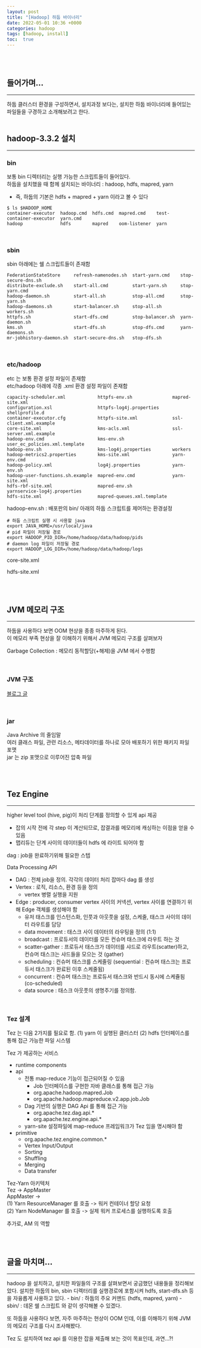 ```yaml
---
layout: post
title: "[Hadoop] 하둡 바이너리"  
date: 2022-05-01 10:36 +0000
categories: hadoop
tags: [hadoop, install]
toc:  true
---
```


<br>
<br>

## 들어가며...
<hr>
하둡 클러스터 환경을 구성하면서, 설치과정 보다는, 설치한 하둡 바이너리에 들어있는 파일들을 구경하고 소개해보려고 한다.

<br>
<br>

## hadoop-3.3.2 설치  
<hr>  

### bin
보통 bin 디렉터리는 실행 가능한 스크립트들이 들어있다.  
하둡을 설치했을 때 함께 설치되는 바이너리 : hadoop, hdfs, mapred, yarn  
- 즉, 하둡의 기본은 hdfs + mapred + yarn 이라고 볼 수 있다  

```shell
$ ls $HADOOP_HOME
container-executor  hadoop.cmd  hdfs.cmd  mapred.cmd    test-container-executor  yarn.cmd
hadoop              hdfs        mapred    oom-listener  yarn
```

<br>

### sbin  
sbin 아래에는 쉘 스크립트들이 존재함 

```shell
FederationStateStore     refresh-namenodes.sh  start-yarn.cmd    stop-secure-dns.sh
distribute-exclude.sh    start-all.cmd         start-yarn.sh     stop-yarn.cmd
hadoop-daemon.sh         start-all.sh          stop-all.cmd      stop-yarn.sh
hadoop-daemons.sh        start-balancer.sh     stop-all.sh       workers.sh
httpfs.sh                start-dfs.cmd         stop-balancer.sh  yarn-daemon.sh
kms.sh                   start-dfs.sh          stop-dfs.cmd      yarn-daemons.sh
mr-jobhistory-daemon.sh  start-secure-dns.sh   stop-dfs.sh
```

<br>

### etc/hadoop
etc 는 보통 환경 설정 파일이 존재함  
etc/hadoop 아래에 각종 .xml 환경 설정 파일이 존재함  

```shell
capacity-scheduler.xml            httpfs-env.sh               mapred-site.xml
configuration.xsl                 httpfs-log4j.properties     shellprofile.d
container-executor.cfg            httpfs-site.xml             ssl-client.xml.example
core-site.xml                     kms-acls.xml                ssl-server.xml.example
hadoop-env.cmd                    kms-env.sh                  user_ec_policies.xml.template
hadoop-env.sh                     kms-log4j.properties        workers
hadoop-metrics2.properties        kms-site.xml                yarn-env.cmd
hadoop-policy.xml                 log4j.properties            yarn-env.sh
hadoop-user-functions.sh.example  mapred-env.cmd              yarn-site.xml
hdfs-rbf-site.xml                 mapred-env.sh               yarnservice-log4j.properties
hdfs-site.xml                     mapred-queues.xml.template
```  

hadoop-env.sh : 배포판의 bin/ 아래의 하둡 스크립트를 제어하는 환경설정   
```shell
# 하둡 스크립트 실행 시 사용할 java
export JAVA_HOME=/usr/local/java
# pid 파일이 저장될 경로  
export HADOOP_PID_DIR=/home/hadoop/data/hadoop/pids
# daemon log 파일이 저장될 경로 
export HADOOP_LOG_DIR=/home/hadoop/data/hadoop/logs
```

core-site.xml  

hdfs-site.xml  

<br>
<br>

## JVM 메모리 구조
<hr>

하둡을 사용하다 보면 OOM 현상을 종종 마주하게 된다.  
이 메모리 부족 현상을 잘 이해하기 위해서 JVM 메모리 구조를 살펴보자  

Garbage Collection : 메모리 동적할당(+해제)을 JVM 에서 수행함  

<br>

### JVM 구조  

[블로그 글](https://hyoje420.tistory.com/2)

<br>

### jar  
Java Archive 의 줄임말  
여러 클래스 파일, 관련 리소스, 메타데이터를 하나로 모아 배포하기 위한 패키지 파일 포맷  
jar 는 zip 포맷으로 이루어진 압축 파일  

<br>
<br>

## Tez Engine  
<hr>

higher level tool (hive, pig)이 처리 단계를 정의할 수 있게 api 제공  
- 잡의 시작 전에 각 step 이 계산되므로, 잡결과를 메모리에 캐싱하는 이점을 얻을 수 있음  
- 맵리듀는 단계 사이의 데이터들이 hdfs 에 라이트 되어야 함 

dag : job을 완료하기위해 필요한 스텝  

Data Processing API  
- DAG : 전체 job을 정의. 각각의 데이터 처리 잡마다 dag 를 생성  
- Vertex : 로직, 리소스, 환경 등을 정의   
  - vertex 병렬 실행을 지원  
- Edge : producer, consumer vertex 사이의 커넥션, vertex 사이를 연결하기 위해 Edge 객체를 생성해야 함   
  - 유저 태스크를 인스턴스화, 인풋과 아웃풋을 설정, 스케줄, 태스크 사이의 데이터 라우트를 담당  
  - data movement : 태스크 사이 데이터의 라우팅을 정의 (1:1)  
  - broadcast : 프로듀서의 데이터를 모든 컨슈머 태스크에 라우트 하는 것  
  - scatter-gather : 프로듀서 태스크가 데이터를 샤드로 라우트(scatter)하고, 컨슈머 태스크는 샤드들을 모으는 것 (gather)   
  - scheduling : 컨슈머 태스크를 스케줄링 (sequential : 컨슈머 태스크는 프로듀서 태스크가 완료된 이후 스케줄됨)  
  - concurrent : 컨슈머 태스크는 프로듀서 태스크와 반드시 동시에 스케쥴됨 (co-scheduled)  
  - data source : 태스크 아웃풋의 생명주기를 정의함.  

<br>

### Tez 설계  
Tez 는 다음 2가지를 필요로 함. (1) yarn 이 실행된 클러스터 (2) hdfs 인터페이스를 통해 접근 가능한 파일 시스템  

Tez 가 제공하는 서비스  
- runtime components
- api  
  - 전통 map-reduce 기능이 접근되어질 수 있음  
    - Job 인터페이스를 구현한 자바 클래스를 통해 접근 가능  
    - org.apache.hadoop.mapred.Job  
    - org.apache.hadoop.mapreduce.v2.app.job.Job  
  - Dag 기반의 실행은 DAG Api 를 통해 접근 가능  
    - org.apache.tez.dag.api.*
    - org.apache.tez.engine.api.*
  - yarn-site 설정파일에 map-reduce 프레임워크가 Tez 임을 명시해야 함  
- primitive
  - org.apache.tez.engine.common.*
  - Vertex Input/Output
  - Sorting
  - Shuffling
  - Merging
  - Data transfer 

Tez-Yarn 아키텍처  
Tez -> AppMaster  
AppMaster ->  
(1) Yarn ResourceManager 를 호출 -> 워커 컨테이너 할당 요청  
(2) Yarn NodeManager 를 호출 -> 실제 워커 프로세스를 실행하도록 호출  

추가로, AM 의 역할  


<br>
<br>

## 글을 마치며...
<hr>
hadoop 을 설치하고, 설치한 파일들의 구조를 살펴보면서 궁금했던 내용들을 정리해보았다.  
설치한 하둡의 bin, sbin 디렉터리를 실행경로에 포함시켜 hdfs, start-dfs.sh 등을 자융롭게 사용하고 있다.  
- bin/ : 하둡의 주요 커맨드 (hdfs, mapred, yarn)  
- sbin/ : 데몬 쉘 스크립트  
와 같이 생각해볼 수 있겠다.  

또 하둡을 사용하다 보면, 자주 마주하는 현상이 OOM 인데, 이를 이해하기 위해 JVM 의 메모리 구조를 다시 조사해봤다.  

Tez 도 설치하여 tez api 를 이용한 잡을 제출해 보는 것이 목표인데, 과연...?!  

<br>
<br>
<br>